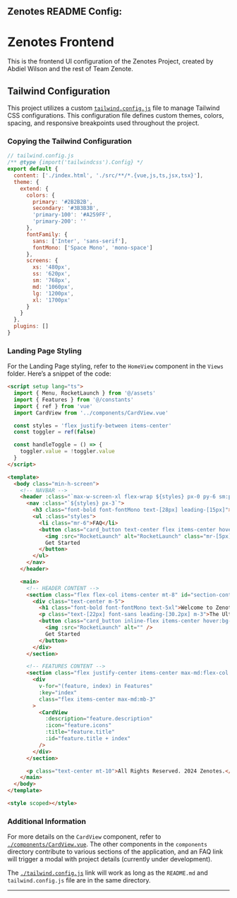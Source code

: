 ## Zenotes README Config:

# Zenotes Frontend

This is the frontend UI configuration of the Zenotes Project, created by Abdiel Wilson and the rest of Team Zenote.

## Tailwind Configuration

This project utilizes a custom [`tailwind.config.js`](./tailwind.config.js) file to manage Tailwind CSS configurations. This configuration file defines custom themes, colors, spacing, and responsive breakpoints used throughout the project.

### Copying the Tailwind Configuration

```javascript
// tailwind.config.js
/** @type {import('tailwindcss').Config} */
export default {
  content: ['./index.html', './src/**/*.{vue,js,ts,jsx,tsx}'],
  theme: {
    extend: {
      colors: {
        primary: '#2B2B2B',
        secondary: '#3B3B3B',
        'primary-100': '#A259FF',
        'primary-200': ''
      },
      fontFamily: {
        sans: ['Inter', 'sans-serif'],
        fontMono: ['Space Mono', 'mono-space']
      },
      screens: {
        xs: '480px',
        ss: '620px',
        sm: '768px',
        md: '1060px',
        lg: '1200px',
        xl: '1700px'
      }
    }
  },
  plugins: []
}
```

### Landing Page Styling

For the Landing Page styling, refer to the `HomeView` component in the `Views` folder. Here’s a snippet of the code:

```html
<script setup lang="ts">
  import { Menu, RocketLaunch } from '@/assets'
  import { Features } from '@/constants'
  import { ref } from 'vue'
  import CardView from '../components/CardView.vue'

  const styles = 'flex justify-between items-center'
  const toggler = ref(false)

  const handleToggle = () => {
    toggler.value = !toggler.value
  }
</script>

<template>
  <body class="min-h-screen">
    <!-- NAVBAR -->
    <header :class="`max-w-screen-xl flex-wrap ${styles} px-0 py-6 sm:px-5`">
      <nav :class="`${styles} px-3`">
        <h3 class="font-bold font-fontMono text-[28px] leading-[15px]">ZENOTES</h3>
        <ul :class="styles">
          <li class="mr-6">FAQ</li>
          <button class="card_button text-center flex items-center hover:bg-purple-600">
            <img :src="RocketLaunch" alt="RocketLaunch" class="mr-[5px]" />
            Get Started
          </button>
        </ul>
      </nav>
    </header>

    <main>
      <!-- HEADER CONTENT -->
      <section class="flex flex-col items-center mt-8" id="section-content">
        <div class="text-center m-5">
          <h1 class="font-bold font-fontMono text-5xl">Welcome to Zenotes</h1>
          <p class="text-[22px] font-sans leading-[30.2px] m-3">The Ultimate Classroom Companion</p>
          <button class="card_button inline-flex items-center hover:bg-purple-600 focus:ring-4">
            <img :src="RocketLaunch" alt="" />
            Get Started
          </button>
        </div>
      </section>

      <!-- FEATURES CONTENT -->
      <section class="flex justify-center items-center max-md:flex-col gap-[20px]">
        <div
          v-for="(feature, index) in Features"
          :key="index"
          class="flex items-center max-md:mb-3"
        >
          <CardView
            :description="feature.description"
            :icon="feature.icons"
            :title="feature.title"
            :id="feature.title + index"
          />
        </div>
      </section>

      <p class="text-center mt-10">All Rights Reserved. 2024 Zenotes.</p>
    </main>
  </body>
</template>

<style scoped></style>
```

### Additional Information

For more details on the `CardView` component, refer to [`./components/CardView.vue`](./components/CardView.vue). The other components in the `components` directory contribute to various sections of the application, and an FAQ link will trigger a modal with project details (currently under development).

The [`./tailwind.config.js`](./tailwind.config.js) link will work as long as the `README.md` and `tailwind.config.js` file are in the same directory.

---
